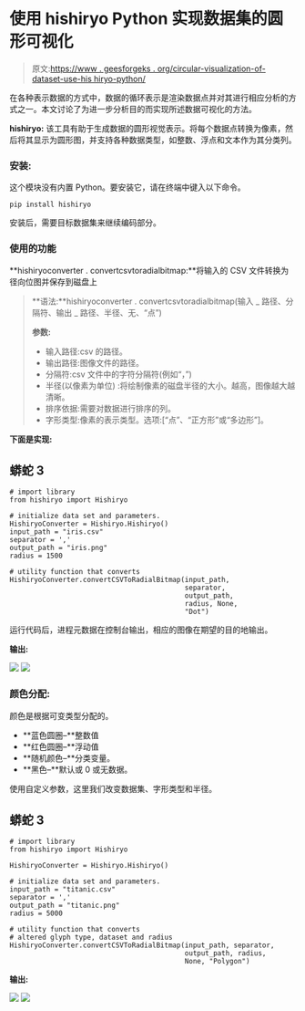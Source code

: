 # 使用 hishiryo Python 实现数据集的圆形可视化

> 原文:[https://www . geesforgeks . org/circular-visualization-of-dataset-use-his hiryo-python/](https://www.geeksforgeeks.org/circular-visualization-of-dataset-using-hishiryo-python/)

在各种表示数据的方式中，数据的循环表示是渲染数据点并对其进行相应分析的方式之一。本文讨论了为进一步分析目的而实现所述数据可视化的方法。

**hishiryo:** 该工具有助于生成数据的圆形视觉表示。将每个数据点转换为像素，然后将其显示为圆形图，并支持各种数据类型，如整数、浮点和文本作为其分类列。

### **安装:**

这个模块没有内置 Python。要安装它，请在终端中键入以下命令。

```
pip install hishiryo
```

安装后，需要目标数据集来继续编码部分。

### **使用的功能**

**hishiryoconverter . convertcsvtoradialbitmap:**将输入的 CSV 文件转换为径向位图并保存到磁盘上

> **语法:**hishiryoconverter . convertcsvtoradialbitmap(输入 _ 路径、分隔符、输出 _ 路径、半径、无、“点”)
> 
> **参数:**
> 
> *   输入路径:csv 的路径。
> *   输出路径:图像文件的路径。
> *   分隔符:csv 文件中的字符分隔符(例如“，”)
> *   半径(以像素为单位) :将绘制像素的磁盘半径的大小。越高，图像越大越清晰。
> *   排序依据:需要对数据进行排序的列。
> *   字形类型:像素的表示类型。选项:[“点”、“正方形”或“多边形”]。

**下面是实现:**

## 蟒蛇 3

```
# import library
from hishiryo import Hishiryo

# initialize data set and parameters.
HishiryoConverter = Hishiryo.Hishiryo()
input_path = "iris.csv"
separator = ','
output_path = "iris.png"
radius = 1500

# utility function that converts
HishiryoConverter.convertCSVToRadialBitmap(input_path, 
                                           separator,
                                           output_path,
                                           radius, None,
                                           "Dot")
```

运行代码后，进程元数据在控制台输出，相应的图像在期望的目的地输出。

**输出:**

![](img/bb713d7d3ebe7d3aa850414bdea25967.png) ![](img/bacc37b2377a37166c5f1a7ccf24c4a1.png)

### 颜色分配:

颜色是根据可变类型分配的。

*   **蓝色圆圈–**整数值
*   **红色圆圈–**浮动值
*   **随机颜色–**分类变量。
*   **黑色–**默认或 0 或无数据。

使用自定义参数，这里我们改变数据集、字形类型和半径。

## 蟒蛇 3

```
# import library
from hishiryo import Hishiryo

HishiryoConverter = Hishiryo.Hishiryo()

# initialize data set and parameters.
input_path = "titanic.csv"
separator = ','
output_path = "titanic.png"
radius = 5000

# utility function that converts
# altered glyph type, dataset and radius
HishiryoConverter.convertCSVToRadialBitmap(input_path, separator,
                                           output_path, radius,
                                           None, "Polygon")
```

**输出:**

![](img/5e91a84861b059a4a457e786fc8ea76e.png) ![](img/fc44c4d49198c0a2de30bb3fd2a2c618.png)
